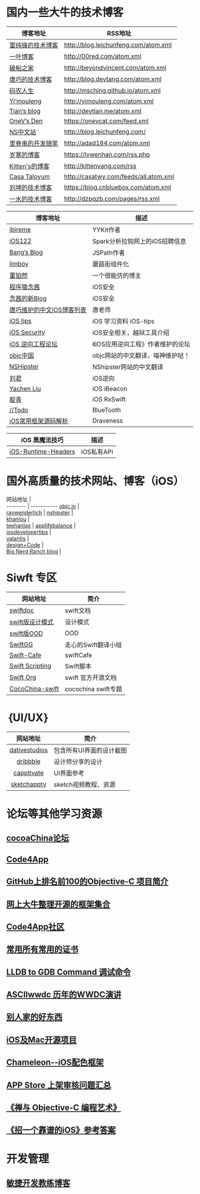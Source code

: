 # 国内一些大牛的技术博客

博客地址 | RSS地址
-------- | ---------
[雷纯锋的技术博客](http://blog.leichunfeng.com/ ) | <http://blog.leichunfeng.com/atom.xml> | ddd
[一叶博客](http://00red.com  "--Swift") | <http://00red.com/atom.xml>
[破船之家](http://beyondvincent.com/) | <http://beyondvincent.com/atom.xml>
[唐巧的技术博客](http://blog.devtang.com/ "iOS") | <http://blog.devtang.com/atom.xml>
[码农人生](http://msching.github.io/  "--iOS音频播放") | <http://msching.github.io/atom.xml>
[Yi‘mouleng](http://yimouleng.com/tag/ios/ "--iOS 动画") | <http://yimouleng.com/atom.xml>
[Tian‘s blog](http://devtian.me/) | <http://devtian.me/atom.xml>
[OneV’s Den](http://onevcat.com/ "--喵神") | <https://onevcat.com/feed.xml>
[NS中文站](http://nshipster.cn/) | <http://blog.leichunfeng.com/>
[里脊串的开发随笔](http://adad184.com/ "--iOS 界面布局") | <http://adad184.com/atom.xml>
[岁寒的博客](http://lvwenhan.com/sort/ios "-- iOS Auto Layout") | <https://lvwenhan.com/rss.php>
[Kitten's的博客](http://kittenyang.com/#blog "-- iOS同龄人") | <http://kittenyang.com/rss>
[Casa Taloyum](http://casatwy.com/ "--iOS应用架构篇") | <http://casatwy.com/feeds/all.atom.xml>
[刘坤的技术博客](http://blog.cnbluebox.com/ "--") | <https://blog.cnbluebox.com/atom.xml>
[一水的技术博客](http://dzpqzb.com/index.html) | <http://dzpqzb.com/pages/rss.xml>

博客地址 | 描述
-------- | -------
[ibireme](http://blog.ibireme.com/) | YYKit作者
[iOS122](http://www.ios122.com/) | Spark分析拉钩网上的iOS招聘信息
[Bang’s Blog](http://blog.cnbang.net/  "--JSPath") | JSPath作者
[limboy](http://limboy.me/) | 蘑菇街组件化
[董铂然](http://www.cnblogs.com/dsxniubility/ "") | 一个很能仿的博主
[程序猿念茜](http://blog.csdn.net/yiyaaixuexi/article/list/1  "iOS安全相关") | iOS安全
[念茜的新Blog](http://nianxi.net/  "－－念茜的新Blog") | iOS安全
[唐巧维护的中文iOS博客列表](https://github.com/tangqiaoboy/iOSBlogCN) | 唐老师
[iOS tips](https://github.com/Aufree/trip-to-iOS) |  iOS 学习资料 iOS-tips
[iOS Security](http://security.ios-wiki.com/) | iOS安全相关，越狱工具介绍
[iOS 逆向工程论坛](http://bbs.iosre.com/) | 《iOS应用逆向工程》作者维护的论坛
[objc中国](https://www.objccn.io/) | objc网站的中文翻译，喵神维护哒！
[NSHipster](http://nshipster.cn/) | NShipster网站的中文翻译
[刘君](http://blog.imjun.net/) | iOS逆向
[Yachen Liu](http://yach.me/) | iOS iBeacon
[靛青](http://blog.dianqk.org/) | iOS RxSwift
[//Todo](http://www.brighttj.com/) | BlueTooth
[iOS常用框架源码解析](https://github.com/draveness/iOS-Source-Code-Analyze) | Draveness

iOS 黑魔法技巧 | 描述
--------- | ---------
[iOS-Runtime-Headers](https://github.com/nst/iOS-Runtime-Headers) | iOS私有API

# 国外高质量的技术网站、博客（iOS）
网站地址 |   
-------- | -----------
[objc.io](http://objc.io) |   
[raywenderlich](http://www.raywenderlich.com/category/ios) | 
[nshipster](http://nshipster.com/) |   
[khanlou](http://khanlou.com/) |   
[teehanlax](http://www.teehanlax.com/blog/) | 
[applifebalance](http://applifebalance.com/blog/) |  
[iosdevelopertips](http://iosdevelopertips.com/) |  
[yalantis](https://yalantis.com/blog/) |  
[design+Code](https://designcode.io/) |  
[Big Nerd Ranch blog](https://www.bignerdranch.com/blog/) |  

# Siwft 专区
网站地址 | 简介
-------- | -------
[swiftdoc](http://swiftdoc.org/) | swift文档
[swift版设计模式](https://github.com/ochococo/Design-Patterns-In-Swift) | 设计模式
[swift版OOD](https://github.com/ochococo/OOD-Principles-In-Swift) | OOD
[SwiftGG](http://swift.gg/) | 走心的Swift翻译小组
[Swift-Cafe](http://www.swiftcafe.io/) | swiftCafe
[Swift Scripting](http://swift-lang.org/main/) | Swift脚本
[Swift Org](https://swift.org/) | swift 官方开源文档
[CocoChina-swift](http://www.cocoachina.com/special/swift/) | cocochina swift专题

# ｛UI/UX｝
 网站地址 | 简介 
|:-------: | -------|
[dativestudios](http://dativestudios.com/) | 包含所有UI界面的设计截图
[dribbble](https://dribbble.com/) | 设计师分享的设计
[capptivate](http://capptivate.co/) | UI界面参考
[sketchapptv](http://sketchapp.tv/) | sketch视频教程、资源


# 论坛等其他学习资源
## [cocoaChina论坛](http://www.cocoachina.com/ios/)
## [Code4App](http://code4app.com/)
## [GitHub上排名前100的Objective-C 项目简介](https://github.com/trending?l=objective-c&since=monthly)
## [网上大牛整理开源的框架集合](http://github.ibireme.com/github/list/ios/#)
## [Code4App社区](http://code4app.com/)
## [常用所有常用的证书](http://blog.csdn.net/holydancer/article/details/9219333)
## [LLDB to GDB Command 调试命令](http://lldb.llvm.org/lldb-gdb.html)
## [ASCIIwwdc  历年的WWDC演讲](http://asciiwwdc.com/)
## [别人家的好东西](https://github.com/Tim9Liu9/TimLiu-iOS)
## [iOS及Mac开源项目](http://www.code123.cc/1776.html)
## [Chameleon--iOS配色框架](https://github.com/ViccAlexander/Chameleon)
## [APP Store 上架审核问题汇总](https://github.com/wg689/Solve-App-Store-Review-Problem)
## [《禅与 Objective-C 编程艺术》](https://www.gitbook.com/book/yourtion/objc-zen-book-cn/details)
## [《招一个靠谱的iOS》参考答案](https://github.com/ChenYilong/iOSInterviewQuestions)

# 开发管理
## [敏捷开发教练博客](http://bobjiang.com/)
